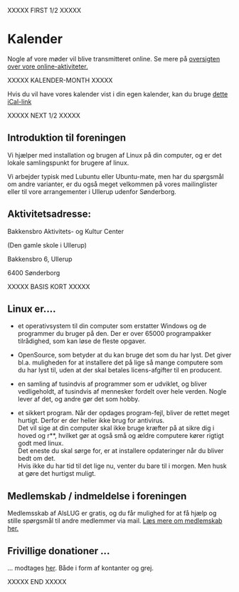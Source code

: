 XXXXX FIRST 1/2 XXXXX

# Kalender

Nogle af vore møder vil blive transmitteret online. Se mere på
[oversigten over vore online-aktiviteter.](/arrangementer/online.md)


XXXXX KALENDER-MONTH XXXXX			
				
Hvis du vil have vores kalender vist i din egen kalender, kan du bruge
[dette iCal-link](https://www.alslug.dk/kalender/alt.ics)


XXXXX NEXT 1/2 XXXXX

## Introduktion til foreningen
Vi hjælper med installation og brugen af Linux på din computer, og er det lokale samlingspunkt for brugere af linux.

Vi arbejder typisk med Lubuntu eller Ubuntu-mate, men har du spørgsmål om andre varianter, er du også meget velkommen på
vores mailinglister eller til vore arrangementer i Ullerup udenfor Sønderborg.

## Aktivitetsadresse:
Bakkensbro Aktivitets- og Kultur Center

(Den gamle skole i Ullerup)

Bakkensbro 6, Ullerup

6400 Sønderborg

XXXXX BASIS KORT XXXXX
<script src='https://alslug.dk/api/aktiviteter/lokale.js'></script>

## Linux er....

- et operativsystem til din computer som erstatter Windows og de programmer du bruger på den.
Der er over 65000 programpakker tilrådighed, som kan løse de fleste opgaver.

- OpenSource, som betyder at du kan bruge det som du har lyst. Det giver bl.a. muligheden for at installere det
på lige så mange computere som du har lyst til, uden at der skal betales licens-afgifter til en producent.

- en samling af tusindvis af programmer som er udviklet, og bliver vedligeholdt, af tusindvis af
mennesker fordelt over hele verden. Nogle lever af det, og andre gør det som hobby.

- et sikkert program. Når der opdages program-fejl, bliver de rettet meget hurtigt.
Derfor er der heller ikke brug for antivirus.\
Det vil sige at din computer skal ikke bruge kræfter på at sikre dig i hoved og r**, hvilket gør at også små og ældre
computere kører rigtigt godt med linux.\
Det eneste du skal sørge for, er at installere opdateringer når du bliver bedt om det.\
Hvis ikke du har tid til det lige nu, venter du bare til i morgen. Men husk at gøre det hurtigst muligt.


## Medlemskab / indmeldelse i foreningen
Medlemsskab af AlsLUG er gratis, og du får mulighed for at få hjælp og stille spørgsmål til andre medlemmer via mail.
[Læs mere om medlemskab her.](https://www.alslug.dk/medlemskab/indmeldelse.html)


## Frivillige donationer ...
... modtages [her](/oekonomi/donationer.md). Både i form af kontanter og grej.

XXXXX END XXXXX
